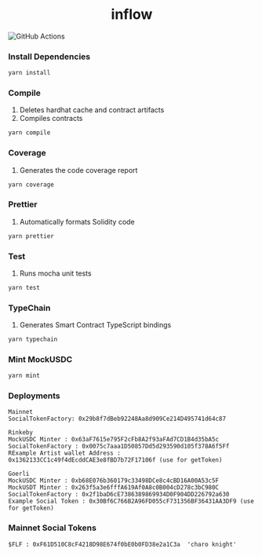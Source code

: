 # <h1 align="center"> inflow </h1>

![GitHub Actions](https://github.com/aegis-studio-dev/inflow/actions/workflows/node.js.yml/badge.svg)

### Install Dependencies

```sh
yarn install
```

### Compile

1. Deletes hardhat cache and contract artifacts
2. Compiles contracts

```sh
yarn compile
```

### Coverage

1. Generates the code coverage report

```sh
yarn coverage
```

### Prettier

1. Automatically formats Solidity code

```sh
yarn prettier
```

### Test

1. Runs mocha unit tests

```sh
yarn test
```

### TypeChain

1. Generates Smart Contract TypeScript bindings

```sh
yarn typechain
```

### Mint MockUSDC

```sh
yarn mint
```

### Deployments

```
Mainnet
SocialTokenFactory: 0x29b8f7dBeb92248Aa8d909Ce214D495741d64c87
```

```
Rinkeby
MockUSDC Minter : 0x63aF7615e795F2cFb8A2f93aFAd7CD1B4d35bA5c
SocialTokenFactory : 0x0075c7aaa1D50857Dd5d293590d105f378A6f5Ff
RExample Artist wallet Address : 0x1362133CC1c49f4dEcddCAE3e8fBD7b72F17106f (use for getToken)
```

```
Goerli
MockUSDC Minter : 0xb68E076b360179c33498DCe8c4cBD16A00A53c5F
MockUSDT Minter : 0x263f5a3e6fffA619Af0A8c0B004cD278c3bC980C
SocialTokenFactory : 0x2f1baD6cE7386389869934D0F904DD226792a630
Example Social Token : 0x30Bf6C766B2A96FD055cF731356BF36431AA3DF9 (use for getToken)
```

### Mainnet Social Tokens

```
$FLF : 0xF61D510C8cF4218D98E674f0bE0b0FD38e2a1C3a  'charo knight'
```

